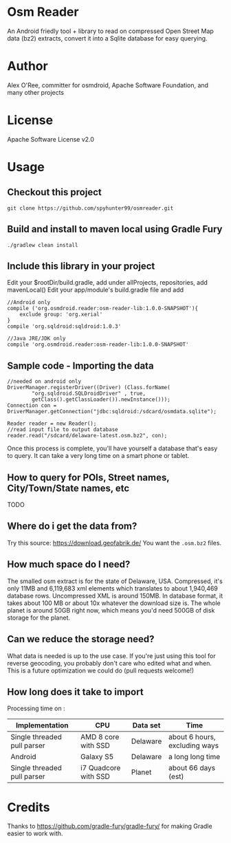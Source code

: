 # Osm Reader

An Android friedly tool + library to read on compressed Open Street Map data (bz2) extracts, convert it into a Sqlite database for easy querying.

# Author

Alex O'Ree, committer for osmdroid, Apache Software Foundation, and many other projects

# License

Apache Software License v2.0


# Usage

## Checkout this project

`git clone https://github.com/spyhunter99/osmreader.git`

## Build and install to maven local using Gradle Fury

`./gradlew clean install`

## Include this library in your project

Edit your $rootDir/build.gradle, add under allProjects, repositories, add mavenLocal()
Edit your app/module's build.gradle file and add

````
//Android only
compile ('org.osmdroid.reader:osm-reader-lib:1.0.0-SNAPSHOT'){
    exclude group: 'org.xerial'
}
compile 'org.sqldroid:sqldroid:1.0.3'

//Java JRE/JDK only
compile 'org.osmdroid.reader:osm-reader-lib:1.0.0-SNAPSHOT'
````

## Sample code - Importing the data

````
//needed on android only
DriverManager.registerDriver((Driver) (Class.forName(
        "org.sqldroid.SQLDroidDriver" , true,
        getClass().getClassLoader()).newInstance()));
Connection con = DriverManager.getConnection("jdbc:sqldroid:/sdcard/osmdata.sqlite");

Reader reader = new Reader();
//read input file to output database
reader.read("/sdcard/delaware-latest.osm.bz2", con);

````

Once this process is complete, you'll have yourself a database that's easy to query. It can take a very long time on a smart phone or tablet.

## How to query for POIs, Street names, City/Town/State names, etc

TODO

## Where do i get the data from?

Try this source: https://download.geofabrik.de/ You want the `.osm.bz2` files.

## How much space do I need?

The smalled osm extract is for the state of Delaware, USA. Compressed, it's only 11MB and 6,119,683 
xml elements which translates to about 1,940,469 database rows. Uncompressed XML is around 150MB.
In database format, it takes about 100 MB or about 10x whatever the download size is. The whole planet
is around 50GB right now, which means you'd need 500GB of disk storage for the planet.

## Can we reduce the storage need?

What data is needed is up to the use case. If you're just using this tool for reverse geocoding, you 
probably don't care who edited what and when. This is a future optimization we could do (pull requests welcome!) 

## How long does it take to import

Processing time on :

| Implementation | CPU | Data set | Time
| -------------- | --- | -------- | ----- |
| Single threaded pull parser | AMD 8 core  with SSD | Delaware | about 6 hours, excluding ways
| Android | Galaxy S5  | Delaware | a long long time
| Single threaded pull parser | i7 Quadcore with SSD | Planet | about 66 days (est)


# Credits

Thanks to https://github.com/gradle-fury/gradle-fury/ for making Gradle easier to work with.